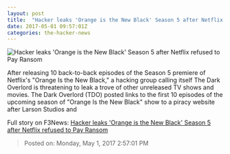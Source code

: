 ```yaml
---
layout: post
title:  "Hacker leaks 'Orange is the New Black' Season 5 after Netflix refused to Pay Ransom"
date: 2017-05-01 09:57:01Z
categories: the-hacker-news
---
```


![Hacker leaks 'Orange is the New Black' Season 5 after Netflix refused to Pay Ransom](https://1.bp.blogspot.com/-1JjArfY3x2I/WQcFEn45HDI/AAAAAAAAsY8/aY-P6O_Sk6EQG2JQDN0NvtIIQlrla5zyQCLcB/s1600/orange-is-the-new-black-netflix-season-5.png)

After releasing 10 back-to-back episodes of the Season 5 premiere of Netflix's "Orange Is the New Black," a hacking group calling itself The Dark Overlord is threatening to leak a trove of other unreleased TV shows and movies. The Dark Overlord (TDO) posted links to the first 10 episodes of the upcoming season of "Orange Is the New Black" show to a piracy website after Larson Studios and


Full story on F3News: [Hacker leaks 'Orange is the New Black' Season 5 after Netflix refused to Pay Ransom](http://www.f3nws.com/n/jjfJhC)

> Posted on: Monday, May 1, 2017 2:57:01 PM
